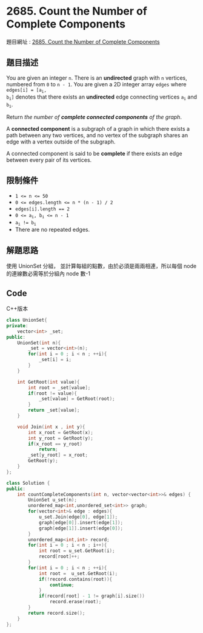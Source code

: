 # 2685. Count the Number of Complete Components

題目網址 : [2685. Count the Number of Complete Components](https://leetcode.com/problems/count-the-number-of-complete-components/description)

## 題目描述

You are given an integer `n`. There is an **undirected** graph with `n` vertices, numbered from `0` to `n - 1`. You are given a 2D integer array `edges` where <code>edges[i] = [a<sub>i</sub>, b<sub>i</sub>]</code> denotes that there exists an **undirected** edge connecting vertices <code>a<sub>i</sub></code> and <code>b<sub>i</sub></code>.

Return _the number of **complete connected components** of the graph_.

A **connected component** is a subgraph of a graph in which there exists a path between any two vertices, and no vertex of the subgraph shares an edge with a vertex outside of the subgraph.

A connected component is said to be **complete** if there exists an edge between every pair of its vertices.

## 限制條件

- `1 <= n <= 50`
- `0 <= edges.length <= n * (n - 1) / 2`
- `edges[i].length == 2`
- <code>0 <= a<sub>i</sub>, b<sub>i</sub> <= n - 1</code>
- <code>a<sub>i</sub> != b<sub>i</sub></code>
- There are no repeated edges.

## 解題思路

使用 UnionSet 分組， 並計算每組的點數，由於必須是兩兩相連，所以每個 node 的連線數必需等於分組內 node 數-1

## Code

C++版本

```C++
class UnionSet{
private:
    vector<int> _set;
public:
    UnionSet(int n){
        _set = vector<int>(n);
        for(int i = 0 ; i < n ; ++i){
            _set[i] = i;
        }
    }

    int GetRoot(int value){
        int root = _set[value];
        if(root != value){
            _set[value] = GetRoot(root);
        }
        return _set[value];
    }

    void Join(int x , int y){
        int x_root = GetRoot(x);
        int y_root = GetRoot(y);
        if(x_root == y_root)
            return;
        _set[y_root] = x_root;
        GetRoot(y);
    }
};

class Solution {
public:
    int countCompleteComponents(int n, vector<vector<int>>& edges) {
        UnionSet u_set(n);
        unordered_map<int,unordered_set<int>> graph;
        for(vector<int>& edge : edges){
            u_set.Join(edge[0], edge[1]);
            graph[edge[0]].insert(edge[1]);
            graph[edge[1]].insert(edge[0]);
        }
        unordered_map<int,int> record;
        for(int i = 0 ; i < n ; i++){
            int root = u_set.GetRoot(i);
            record[root]++;
        }
        for(int i = 0 ; i < n ; ++i){
            int root =  u_set.GetRoot(i);
            if(!record.contains(root)){
                continue;
            }
            if(record[root] - 1 != graph[i].size())
                record.erase(root);
        }
        return record.size();
    }
};
```
